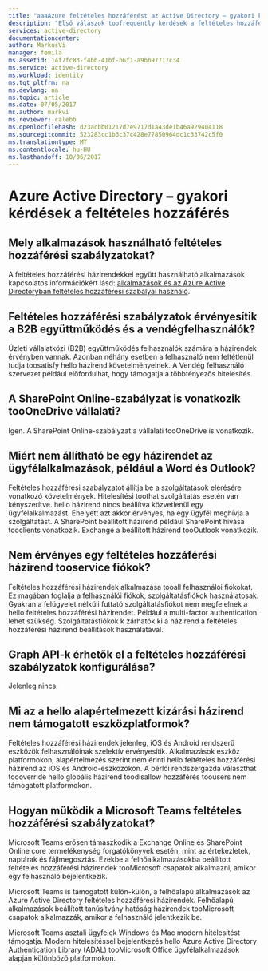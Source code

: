 ```yaml
---
title: "aaaAzure feltételes hozzáférést az Active Directory – gyakori kérdések |} Microsoft Docs"
description: "Első válaszok toofrequently kérdések a feltételes hozzáférés az Azure Active Directoryban."
services: active-directory
documentationcenter: 
author: MarkusVi
manager: femila
ms.assetid: 14f7fc83-f4bb-41bf-b6f1-a9bb97717c34
ms.service: active-directory
ms.workload: identity
ms.tgt_pltfrm: na
ms.devlang: na
ms.topic: article
ms.date: 07/05/2017
ms.author: markvi
ms.reviewer: calebb
ms.openlocfilehash: d23acbb01217d7e9717d1a43de1b46a929404118
ms.sourcegitcommit: 523283cc1b3c37c428e77850964dc1c33742c5f0
ms.translationtype: MT
ms.contentlocale: hu-HU
ms.lasthandoff: 10/06/2017
---
```

# <a name="azure-active-directory-conditional-access-faqs"></a>Azure Active Directory – gyakori kérdések a feltételes hozzáférés

## <a name="which-applications-work-with-conditional-access-policies"></a>Mely alkalmazások használható feltételes hozzáférési szabályzatokat?

A feltételes hozzáférési házirendekkel együtt használható alkalmazások kapcsolatos információkért lásd: [alkalmazások és az Azure Active Directoryban feltételes hozzáférési szabályai használó](active-directory-conditional-access-supported-apps.md).

## <a name="are-conditional-access-policies-enforced-for-b2b-collaboration-and-guest-users"></a>Feltételes hozzáférési szabályzatok érvényesítik a B2B együttműködés és a vendégfelhasználók?

Üzleti vállalatközi (B2B) együttműködés felhasználók számára a házirendek érvényben vannak. Azonban néhány esetben a felhasználó nem feltétlenül tudja toosatisfy hello házirend követelményeinek. A Vendég felhasználó szervezet például előfordulhat, hogy támogatja a többtényezős hitelesítés. 



## <a name="does-a-sharepoint-online-policy-also-apply-tooonedrive-for-business"></a>A SharePoint Online-szabályzat is vonatkozik tooOneDrive vállalati?

Igen. A SharePoint Online-szabályzat a vállalati tooOneDrive is vonatkozik.


## <a name="why-cant-i-set-a-policy-on-client-apps-like-word-or-outlook"></a>Miért nem állítható be egy házirendet az ügyfélalkalmazások, például a Word és Outlook?

Feltételes hozzáférési szabályzatot állítja be a szolgáltatások elérésére vonatkozó követelmények. Hitelesítési toothat szolgáltatás esetén van kényszerítve. hello házirend nincs beállítva közvetlenül egy ügyfélalkalmazást. Ehelyett azt akkor érvényes, ha egy ügyfél meghívja a szolgáltatást. A SharePoint beállított házirend például SharePoint hívása tooclients vonatkozik. Exchange a beállított házirend tooOutlook vonatkozik.

## <a name="does-a-conditional-access-policy-apply-tooservice-accounts"></a>Nem érvényes egy feltételes hozzáférési házirend tooservice fiókok?

Feltételes hozzáférési házirendek alkalmazása tooall felhasználói fiókokat. Ez magában foglalja a felhasználói fiókok, szolgáltatásfiókok használatosak. Gyakran a felügyelet nélküli futtató szolgáltatásfiókot nem megfelelnek a hello feltételes hozzáférési házirendet. Például a multi-factor authentication lehet szükség. Szolgáltatásfiókok k zárhatók ki a házirend a feltételes hozzáférési házirend beállítások használatával. 

## <a name="are-graph-apis-available-for-configuring-conditional-access-policies"></a>Graph API-k érhetők el a feltételes hozzáférési szabályzatok konfigurálása?

Jelenleg nincs. 

## <a name="what-is-hello-default-exclusion-policy-for-unsupported-device-platforms"></a>Mi az a hello alapértelmezett kizárási házirend nem támogatott eszközplatformok?

Feltételes hozzáférési házirendek jelenleg, iOS és Android rendszerű eszközök felhasználóinak szelektív érvényesítik. Alkalmazások eszköz platformokon, alapértelmezés szerint nem érinti hello feltételes hozzáférési házirend az iOS és Android-eszközökön. A bérlői rendszergazda választhat toooverride hello globális házirend toodisallow hozzáférés toousers nem támogatott platformokon.


## <a name="how-do-conditional-access-policies-work-for-microsoft-teams"></a>Hogyan működik a Microsoft Teams feltételes hozzáférési szabályzatokat?  

Microsoft Teams erősen támaszkodik a Exchange Online és SharePoint Online core termelékenység forgatókönyvek esetén, mint az értekezletek, naptárak és fájlmegosztás. Ezekbe a felhőalkalmazásokba beállított feltételes hozzáférési házirendek tooMicrosoft csapatok alkalmazni, amikor egy felhasználó bejelentkezik.

Microsoft Teams is támogatott külön-külön, a felhőalapú alkalmazások az Azure Active Directory feltételes hozzáférési házirendek. Felhőalapú alkalmazások beállított tanúsítvány hatóság házirendek tooMicrosoft csapatok alkalmazzák, amikor a felhasználó jelentkezik be.

Microsoft Teams asztali ügyfelek Windows és Mac modern hitelesítést támogatja. Modern hitelesítéssel bejelentkezés hello Azure Active Directory Authentication Library (ADAL) tooMicrosoft Office ügyfélalkalmazások alapján különböző platformokon. 
